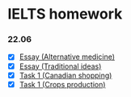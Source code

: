 # IELTS homework
### 22.06
- [x] [Essay (Alternative medicine)](https://github.com/philipsemenov/IELTS/blob/main/essays/Essay%20%7C%2012.06.md)
- [x] [Essay (Traditional ideas)](https://github.com/philipsemenov/IELTS/blob/main/essays/Essay%20%7C%2013.06.md)
- [x] [Task 1 (Canadian shopping)](https://github.com/philipsemenov/IELTS/blob/main/graphs/Graph%20%7C%2020.06.md)
- [x] [Task 1 (Crops production)](https://github.com/philipsemenov/IELTS/blob/main/graphs/Graph%20%7C%2021.06.md)
